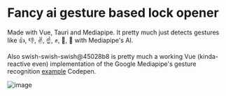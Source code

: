 # Fancy ai gesture based lock opener
Made with Vue, Tauri and Mediapipe. It pretty much just detects gestures like 👍, 👎, ✌️, ☝️, ✊, 👋, 🤟 with Mediapipe's AI.

Also swish-swish-swish@45028b8
 is pretty much a working Vue (kinda-reactive even) implementation of the Google Mediapipe's gesture recognition [example](https://mediapipe-studio.webapps.google.com/studio/demo/gesture_recognizer) Codepen.

![image](https://github.com/user-attachments/assets/51f1acfc-ca05-4682-86df-85d5ed809988)
